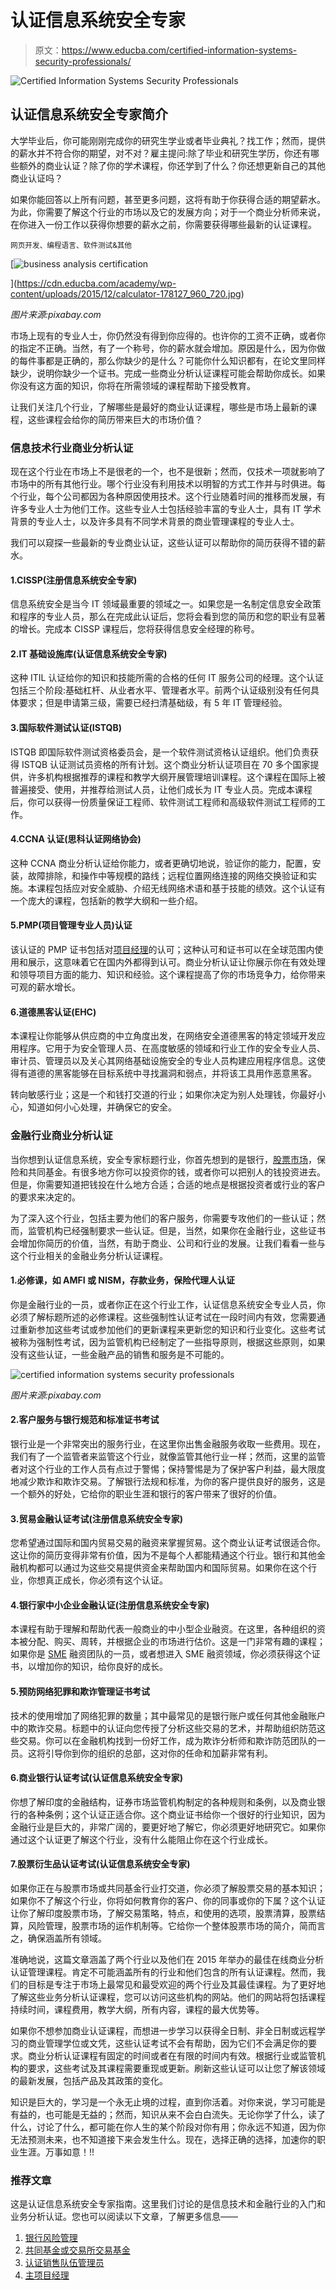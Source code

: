 # 认证信息系统安全专家

> 原文：<https://www.educba.com/certified-information-systems-security-professionals/>

![Certified Information Systems Security Professionals](img/13f13ab50e412b16dfd41df654cf4cf4.png)



## 认证信息系统安全专家简介

大学毕业后，你可能刚刚完成你的研究生学业或者毕业典礼？找工作；然而，提供的薪水并不符合你的期望，对不对？雇主提问:除了毕业和研究生学历，你还有哪些额外的商业认证？除了你的学术课程，你还学到了什么？你还想更新自己的其他商业认证吗？

如果你能回答以上所有问题，甚至更多问题，这将有助于你获得合适的期望薪水。为此，你需要了解这个行业的市场以及它的发展方向；对于一个商业分析师来说，在你进入一份工作以获得你想要的薪水之前，你需要获得哪些最新的认证课程。

<small>网页开发、编程语言、软件测试&其他</small>

[![business analysis certification](img/e6dbc9ba30ebabb61a756e422df9253c.png)

](https://cdn.educba.com/academy/wp-content/uploads/2015/12/calculator-178127_960_720.jpg) 

*图片来源:pixabay.com*

市场上现有的专业人士，你仍然没有得到你应得的。也许你的工资不正确，或者你的指定不正确。当然，有了一个称号，你的薪水就会增加。原因是什么，因为你做的每件事都是正确的，那么你缺少的是什么？可能你什么知识都有，在论文里同样缺少，说明你缺少一个证书。完成一些商业分析认证课程可能会帮助你成长。如果你没有这方面的知识，你将在所需领域的课程帮助下接受教育。

让我们关注几个行业，了解哪些是最好的商业认证课程，哪些是市场上最新的课程，这些课程会给你的简历带来巨大的市场价值？

### 信息技术行业商业分析认证

现在这个行业在市场上不是很老的一个，也不是很新；然而，仅技术一项就影响了市场中的所有其他行业。哪个行业没有利用技术以明智的方式工作并与时俱进。每个行业，每个公司都因为各种原因使用技术。这个行业随着时间的推移而发展，有许多专业人士为他们工作。这些专业人士包括经验丰富的专业人士，具有 IT 学术背景的专业人士，以及许多具有不同学术背景的商业管理课程的专业人士。

我们可以窥探一些最新的专业商业认证，这些认证可以帮助你的简历获得不错的薪水。

#### 1.CISSP(注册信息系统安全专家)

信息系统安全是当今 IT 领域最重要的领域之一。如果您是一名制定信息安全政策和程序的专业人员，那么在完成此认证后，您将会看到您的简历和您的职业有显著的增长。完成本 CISSP 课程后，您将获得信息安全经理的称号。

#### 2.IT 基础设施库(认证信息系统安全专家)

这种 ITIL 认证给你的知识和技能所需的合格的任何 IT 服务公司的经理。这个认证包括三个阶段:基础杠杆、从业者水平、管理者水平。前两个认证级别没有任何具体要求；但是申请第三级，需要已经扫清基础级，有 5 年 IT 管理经验。

#### 3.国际软件测试认证(ISTQB)

ISTQB 即国际软件测试资格委员会，是一个软件测试资格认证组织。他们负责获得 ISTQB 认证测试员资格的所有计划。这个商业分析认证项目在 70 多个国家提供，许多机构根据推荐的课程和教学大纲开展管理培训课程。这个课程在国际上被普遍接受、使用，并推荐给测试人员，让他们成长为 IT 专业人员。完成本课程后，你可以获得一份质量保证工程师、软件测试工程师和高级软件测试工程师的工作。

#### 4.CCNA 认证(思科认证网络协会)

这种 CCNA 商业分析认证给你能力，或者更确切地说，验证你的能力，配置，安装，故障排除，和操作中等规模的路线；远程位置网络连接的网络交换验证和实施。本课程包括应对安全威胁、介绍无线网络术语和基于技能的绩效。这个认证有一个庞大的课程，包括新的教学大纲和一些介绍。

#### 5.PMP(项目管理专业人员)认证

该认证的 PMP 证书包括对[项目经理](https://www.educba.com/project-managers-vs-project-leaders/ "Project Managers vs Project Leaders")的认可；这种认可和证书可以在全球范围内使用和展示，这意味着它在国内外都得到认可。商业分析认证让你展示你在有效处理和领导项目方面的能力、知识和经验。这个课程提高了你的市场竞争力，给你带来可观的薪水增长。

#### 6.道德黑客认证(EHC)

本课程让你能够从供应商的中立角度出发，在网络安全道德黑客的特定领域开发应用程序。它用于为安全管理人员、在高度敏感的领域和行业工作的安全专业人员、审计员、管理员以及关心其网络基础设施安全的专业人员构建应用程序信息。这使得有道德的黑客能够在目标系统中寻找漏洞和弱点，并将该工具用作恶意黑客。

转向敏感行业；这是一个和钱打交道的行业；如果你决定为别人处理钱，你最好小心，知道如何小心处理，并确保它的安全。

### 金融行业商业分析认证

当你想到认证信息系统，安全专家标题行业，你首先想到的是银行，[股票市场](https://www.educba.com/course/online-stock-market-essential-training/ "Comprehsensive Stock Market Training")，保险和共同基金。有很多地方你可以投资你的钱，或者你可以把别人的钱投资进去。但是，你需要知道把钱投在什么地方合适；合适的地点是根据投资者或行业的客户的要求来决定的。

为了深入这个行业，包括主要为他们的客户服务，你需要专攻他们的一些认证；然而，监管机构已经强制要求一些认证。但是，当然，如果你在金融行业，这些证书会增加你简历的价值，当然，有助于商业、公司和行业的发展。让我们看看一些与这个行业相关的金融业务分析认证课程。

#### 1.必修课，如 AMFI 或 NISM，存款业务，保险代理人认证

你是金融行业的一员，或者你正在这个行业工作，认证信息系统安全专业人员，你必须了解标题所述的必修课程。这些强制性认证考试在一段时间内有效，您需要通过重新参加这些考试或参加他们的更新课程来更新您的知识和行业变化。这些考试被称为强制性考试，因为监管机构已经制定了一些指导原则，根据这些原则，如果没有这些认证，一些金融产品的销售和服务是不可能的。

![certified information systems security professionals](img/172dd16b2eeae63ebda24b562aa198fa.png)



*图片来源:pixabay.com*

#### 2.客户服务与银行规范和标准证书考试

银行业是一个非常突出的服务行业，在这里你出售金融服务收取一些费用。现在，我们有了一个监管者来监管这个行业，就像监管其他行业一样；然而，这里的监管者对这个行业的工作人员有点过于警惕；保持警惕是为了保护客户利益，最大限度地减少欺诈和欺诈交易。了解银行法规和标准，为你的客户提供良好的服务，这是一个额外的好处，它给你的职业生涯和银行的客户带来了很好的价值。

#### 3.贸易金融认证考试(注册信息系统安全专家)

您希望通过国际和国内贸易交易的融资来掌握贸易。这个商业认证考试很适合你。这让你的简历变得非常有价值，因为不是每个人都能精通这个行业。银行和其他金融机构都可以通过为这些交易提供资金来帮助国内和国际贸易。如果你在这个行业，你想真正成长，你必须有这个认证。

#### 4.银行家中小企业金融认证(注册信息系统安全专家)

本课程有助于理解和帮助代表一般商业的中小型企业融资。在这里，各种组织的资本被分配、购买、周转，并根据企业的市场进行估价。这是一门非常有趣的课程；如果你是 [SME](https://www.educba.com/supply-chain-management-process/ "Supply Chain Management in SME'S") 融资团队的一员，或者想进入 SME 融资领域，你必须获得这个证书，以增加你的知识，给你良好的成长。

#### 5.预防网络犯罪和欺诈管理证书考试

技术的使用增加了网络犯罪的数量；其中最常见的是银行账户或任何其他金融账户中的欺诈交易。标题中的认证向您传授了分析这些交易的艺术，并帮助组织防范这些交易。你可以在金融机构找到一份好工作，成为欺诈分析师和欺诈防范团队的一员。这将引导你到你的组织的总部，这对你的任命和加薪非常有利。

#### 6.商业银行认证考试(认证信息系统安全专家)

你想了解印度的金融结构，证券市场监管机构制定的各种规则和条例，以及商业银行的各种条例；这个认证正适合你。这个商业证书给你一个很好的行业知识，因为金融行业是巨大的，非常广阔的，要更好地了解它，你必须更好地研究它。如果你通过这个认证更了解这个行业，没有什么能阻止你在这个行业成长。

#### 7.股票衍生品认证考试(认证信息系统安全专家)

如果你正在与股票市场或共同基金行业打交道，你必须了解股票交易的基本知识；如果你不了解这个行业，你将如何教育你的客户、你的同事或你的下属？这个认证让你了解印度股票市场，了解交易策略，特点，和使用的选项，股票清算，股票结算，风险管理，股票市场的运作机制等。它给你一个整体股票市场的简介，简而言之，确保涵盖所有领域。

准确地说，这篇文章涵盖了两个行业以及他们在 2015 年举办的最佳在线商业分析认证管理课程。肯定不可能涵盖所有的行业和他们包含的所有认证课程。然而，我们的目标是专注于市场上最常见和最受欢迎的两个行业及其最佳课程。为了更好地了解这些业务分析认证课程，您可以访问这些机构的网站。他们的网站将包括课程持续时间，课程费用，教学大纲，所有内容，课程的最大优势等。

如果你不想参加商业认证课程，而想进一步学习以获得全日制、非全日制或远程学习的商业管理学位或文凭，这些认证考试不会有帮助，因为它们不会满足你的要求。商业分析认证课程有固定的时间或者在有限的时间内有效。根据行业或监管机构的要求，这些考试及其课程需要重现或更新。刷新这些认证可以让您了解该领域的最新发展，包括产品及其政策的变化。

知识是巨大的，学习是一个永无止境的过程，直到你活着。对你来说，学习可能是有益的，也可能是无益的；然而，知识从来不会白白流失。无论你学了什么，读了什么，讨论了什么，都可能在你人生的某个阶段对你有用；你永远不知道，因为你无法预测未来，也不知道接下来会发生什么。现在，选择正确的选择，加速你的职业生涯。万事如意！!!

### 推荐文章

这是认证信息系统安全专家指南。这里我们讨论的是信息技术和金融行业的入门和业务分析认证。您也可以阅读以下文章，了解更多信息——

1.  [银行风险管理](https://www.educba.com/risk-management-in-banks/)
2.  [共同基金或交易所交易基金](https://www.educba.com/mutual-fund-vs-exchange-traded-fund/)
3.  [认证销售队伍管理员](https://www.educba.com/certified-salesforce-admin/)
4.  [主项目经理](https://www.educba.com/master-project-manager/)





